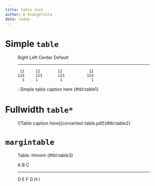 ```yaml
---
title: table test
author: D Evangelista
date: today
---
```

# Simple `table`
<figure class="table">

  Right     Left     Center     Default
-------     ------ ----------   -------
     12     12        12            12
    123     123       123          123
      1     1          1             1
	  
: Simple table caption here {#tbl:table1}

</figure>

# Fullwidth `table*`
<figure class="table*">
![Table caption here](converted-table.pdf){#tbl:table2}
</figure>

# `margintable`
<figure class="margintable">

Table: Hmmm {#tbl:table3}

 A   B   C 
--- --- ---
 D   E   F
 G   H   I
 
</figure>
